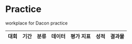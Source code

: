 # Practice
workplace for Dacon practice

|대회|기간|분류|데이터|평가 지표|성적|결과물|
|---|---|---|----|-------|--|---|

